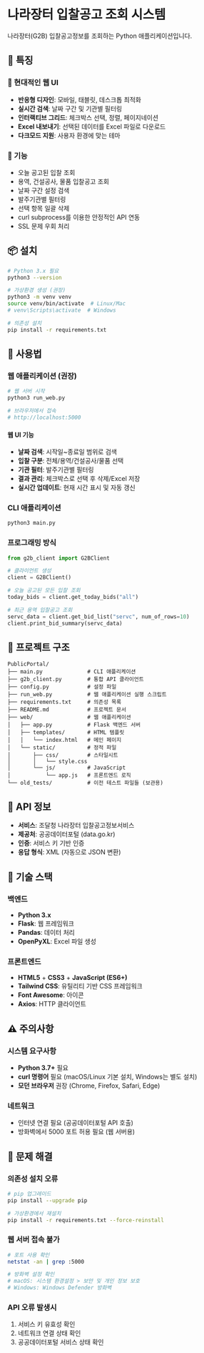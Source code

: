 # 나라장터 입찰공고 조회 시스템

나라장터(G2B) 입찰공고정보를 조회하는 Python 애플리케이션입니다.

## 🌟 특징

### 📱 현대적인 웹 UI
- **반응형 디자인**: 모바일, 태블릿, 데스크톱 최적화
- **실시간 검색**: 날짜 구간 및 기관별 필터링
- **인터랙티브 그리드**: 체크박스 선택, 정렬, 페이지네이션
- **Excel 내보내기**: 선택된 데이터를 Excel 파일로 다운로드
- **다크모드 지원**: 사용자 환경에 맞는 테마

### 🔧 기능
- 오늘 공고된 입찰 조회
- 용역, 건설공사, 물품 입찰공고 조회
- 날짜 구간 설정 검색
- 발주기관별 필터링
- 선택 항목 일괄 삭제
- curl subprocess를 이용한 안정적인 API 연동
- SSL 문제 우회 처리

## 📦 설치

```bash
# Python 3.x 필요
python3 --version

# 가상환경 생성 (권장)
python3 -m venv venv
source venv/bin/activate  # Linux/Mac
# venv\Scripts\activate  # Windows

# 의존성 설치
pip install -r requirements.txt
```

## 🚀 사용법

### 웹 애플리케이션 (권장)

```bash
# 웹 서버 시작
python3 run_web.py

# 브라우저에서 접속
# http://localhost:5000
```

#### 웹 UI 기능
- **날짜 검색**: 시작일~종료일 범위로 검색
- **입찰 구분**: 전체/용역/건설공사/물품 선택
- **기관 필터**: 발주기관별 필터링
- **결과 관리**: 체크박스로 선택 후 삭제/Excel 저장
- **실시간 업데이트**: 현재 시간 표시 및 자동 갱신

### CLI 애플리케이션

```bash
python3 main.py
```

### 프로그래밍 방식

```python
from g2b_client import G2BClient

# 클라이언트 생성
client = G2BClient()

# 오늘 공고된 모든 입찰 조회
today_bids = client.get_today_bids("all")

# 최근 용역 입찰공고 조회
servc_data = client.get_bid_list("servc", num_of_rows=10)
client.print_bid_summary(servc_data)
```

## 📁 프로젝트 구조

```
PublicPortal/
├── main.py              # CLI 애플리케이션
├── g2b_client.py        # 통합 API 클라이언트
├── config.py            # 설정 파일
├── run_web.py           # 웹 애플리케이션 실행 스크립트
├── requirements.txt     # 의존성 목록
├── README.md            # 프로젝트 문서
├── web/                 # 웹 애플리케이션
│   ├── app.py           # Flask 백엔드 서버
│   ├── templates/       # HTML 템플릿
│   │   └── index.html   # 메인 페이지
│   └── static/          # 정적 파일
│       ├── css/         # 스타일시트
│       │   └── style.css
│       └── js/          # JavaScript
│           └── app.js   # 프론트엔드 로직
└── old_tests/           # 이전 테스트 파일들 (보관용)
```

## 🔌 API 정보

- **서비스**: 조달청 나라장터 입찰공고정보서비스
- **제공처**: 공공데이터포털 (data.go.kr)
- **인증**: 서비스 키 기반 인증
- **응답 형식**: XML (자동으로 JSON 변환)

## 🎨 기술 스택

### 백엔드
- **Python 3.x**
- **Flask**: 웹 프레임워크
- **Pandas**: 데이터 처리
- **OpenPyXL**: Excel 파일 생성

### 프론트엔드
- **HTML5** + **CSS3** + **JavaScript (ES6+)**
- **Tailwind CSS**: 유틸리티 기반 CSS 프레임워크
- **Font Awesome**: 아이콘
- **Axios**: HTTP 클라이언트

## ⚠️ 주의사항

### 시스템 요구사항
- **Python 3.7+** 필요
- **curl 명령어** 필요 (macOS/Linux 기본 설치, Windows는 별도 설치)
- **모던 브라우저** 권장 (Chrome, Firefox, Safari, Edge)

### 네트워크
- 인터넷 연결 필요 (공공데이터포털 API 호출)
- 방화벽에서 5000 포트 허용 필요 (웹 서버용)

## 🔧 문제 해결

### 의존성 설치 오류
```bash
# pip 업그레이드
pip install --upgrade pip

# 가상환경에서 재설치
pip install -r requirements.txt --force-reinstall
```

### 웹 서버 접속 불가
```bash
# 포트 사용 확인
netstat -an | grep :5000

# 방화벽 설정 확인
# macOS: 시스템 환경설정 > 보안 및 개인 정보 보호
# Windows: Windows Defender 방화벽
```

### API 오류 발생시
1. 서비스 키 유효성 확인
2. 네트워크 연결 상태 확인
3. 공공데이터포털 서비스 상태 확인